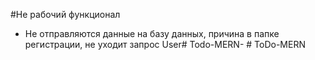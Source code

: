 #Не рабочий функционал

-  Не отправляются данные на базу данных, причина в папке регистрации, не уходит запрос User#   T o d o - M E R N -  
 #   T o D o - M E R N  
 